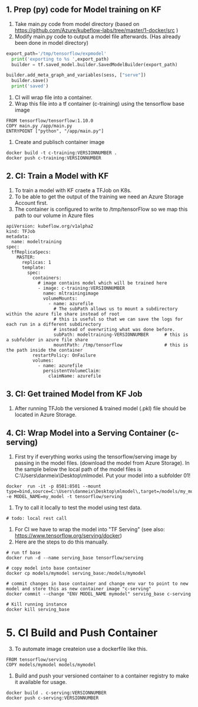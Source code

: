 ## 1.  Prep (py) code for Model training on KF
1. Take main.py code from model directory (based on https://github.com/Azure/kubeflow-labs/tree/master/1-docker/src )
1. Modify main.py code to output a model file afterwards. (Has already been done in model directory)

```python
export_path='/tmp/tensorflow/expmodel'
  print('exporting to %s ',export_path)
  builder = tf.saved_model.builder.SavedModelBuilder(export_path)
```

```python
builder.add_meta_graph_and_variables(sess, ["serve"])
  builder.save()
  print('saved')
```

1. CI will wrap file into a container.
1. Wrap this file into a tf container (c-training) using the tensorflow base image
```
FROM tensorflow/tensorflow:1.10.0
COPY main.py /app/main.py
ENTRYPOINT ["python", "/app/main.py"]
```
1. Create and publisch container image
```
docker build -t c-training:VERSIONNUMBER .
docker push c-training:VERSIONNUMBER
```


## 2. CI: Train a Model with KF 
1. To train a model with KF craete a TFJob on K8s.
1. To be able to get the output of the training we need an Azure Storage Account first.
1. The container is configured to write to /tmp/tensorFlow so we map this path to our volume in Azure files

```
apiVersion: kubeflow.org/v1alpha2
kind: TFJob
metadata:
  name: modeltraining
spec:
  tfReplicaSpecs:
    MASTER:
      replicas: 1
      template:
        spec:
          containers:
            # image contains model which will be trained here
            - image: c-training:VERSIONNUMBER
              name: mltrainingimage              
              volumeMounts:                
                - name: azurefile
                  # The subPath allows us to mount a subdirectory within the azure file share instead of root
                  # this is useful so that we can save the logs for each run in a different subdirectory
                  # instead of overwriting what was done before.
                  subPath: modeltraining-VERSIONNUMBER      # this is a subfolder in azure file share
                  mountPath: /tmp/tensorflow                # this is the path inside the container
          restartPolicy: OnFailure
          volumes:
            - name: azurefile
              persistentVolumeClaim:
                claimName: azurefile
```

## 3. CI: Get trained Model from KF Job
1. After running TFJob the versioned & trained model (.pkl) file should be located in Azure Storage.

## 4. CI: Wrap Model into a Serving Container (c-serving)

1. First try if everything works using the tensorflow/serving image by passing in the model files. (download the model from Azure Storage). In the sample below the local path of the model files is C:\Users\danmeix\Desktop\mlmodel. Put your model into a subfolder 01! 
```
docker  run -it -p 8501:8501 --mount type=bind,source=C:\Users\danmeix\Desktop\mlmodel\,target=/models/my_model  -e MODEL_NAME=my_model -t tensorflow/serving
```

1. Try to call it locally to test the model using test data.
```
# todo: local rest call
```

1. For CI we have to wrap the model into "TF Serving" (see also: https://www.tensorflow.org/serving/docker)
2. Here are the steps to do this manually.
```
# run tf base
docker run -d --name serving_base tensorflow/serving

# copy model into base container 
docker cp models/mymodel serving_base:/models/mymodel

# commit changes in base container and change env var to point to new model and store this as new container image "c-serving"
docker commit --change "ENV MODEL_NAME mymodel" serving_base c-serving

# Kill running instance
docker kill serving_base
```

# 5. CI Build and Push Container 
3. To automate image createion use a dockerfile like this.
```
FROM tensorflow/serving
COPY models/mymodel models/mymodel
```

1. Build and push your versioned container to a container registry to make it available for usage.
```
docker build . c-serving:VERSIONNUMBER
docker push c-serving:VERSIONNUMBER
```

